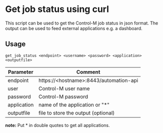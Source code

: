 # Get job status using curl 
This script can be used to get the Control-M job status in json format. The output can be used to feed external applications e.g. a dashboard.


## Usage

    get_job_status <endpoint> <username> <password> <application> <outputfile>

Parameter|Comment
---------|-------
endpoint|https://\<hostname\>:8443/automation-api
user|Control-M user name
password|Control-M password
application|name of the application or "*"
outputfile|file to store the output (optional)

__note:__ Put * in double quotes to get all applications. 
